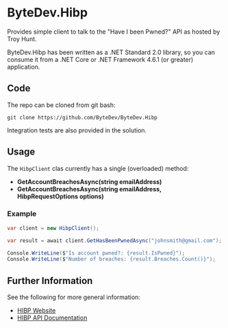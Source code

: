 # ByteDev.Hibp

Provides simple client to talk to the "Have I been Pwned?" API as hosted by Troy Hunt.

ByteDev.Hibp has been written as a .NET Standard 2.0 library, so you can consume it from a .NET Core or .NET Framework 4.6.1 (or greater) application.

## Code

The repo can be cloned from git bash:

`git clone https://github.com/ByteDev/ByteDev.Hibp`

Integration tests are also provided in the solution.

## Usage

The `HibpClient` clas currently has a single (overloaded) method:

- **GetAccountBreachesAsync(string emailAddress)**
- **GetAccountBreachesAsync(string emailAddress, HibpRequestOptions options)**

### Example

```c#
var client = new HibpClient();

var result = await client.GetHasBeenPwnedAsync("johnsmith@gmail.com");

Console.WriteLine($"Is account pwned?: {result.IsPwned}");
Console.WriteLine($"Number of breaches: {result.Breaches.Count()}");
```


## Further Information

See the following for more general information:

- [HIBP Website](https://haveibeenpwned.com/)
- [HIBP API Documentation](https://haveibeenpwned.com/API/v2)
